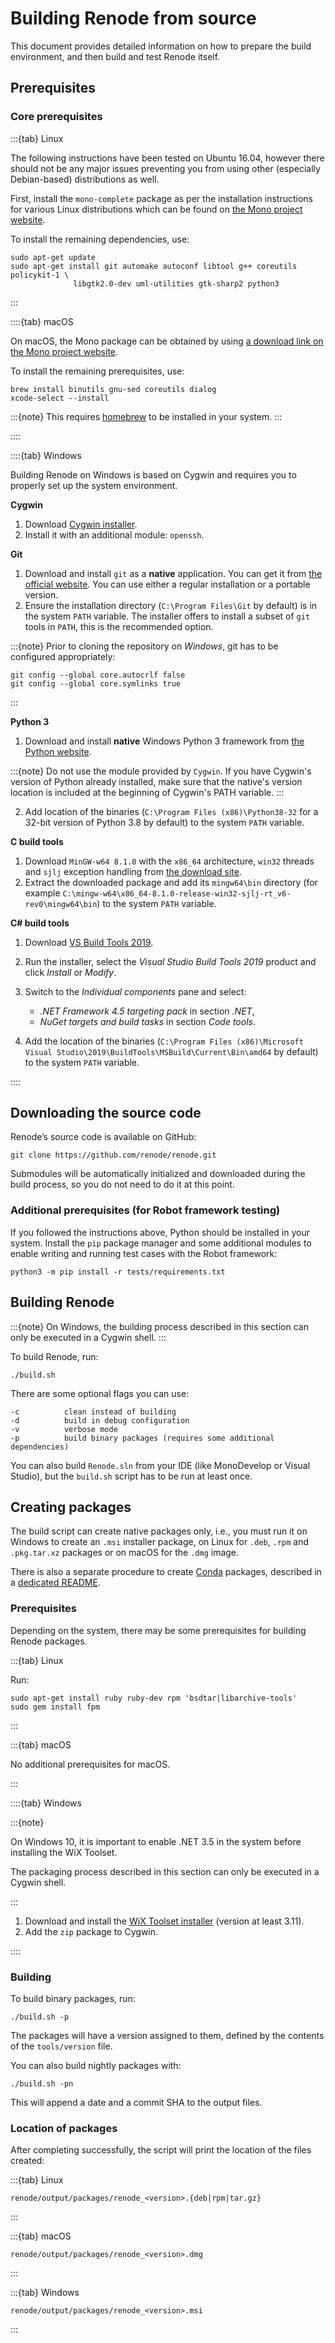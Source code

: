 # Building Renode from source

This document provides detailed information on how to prepare the build environment, and then build and test Renode itself.

## Prerequisites

### Core prerequisites

:::{tab} Linux

The following instructions have been tested on Ubuntu 16.04, however there should not be any major issues preventing you from using other (especially Debian-based) distributions as well.

First, install the `mono-complete` package as per the installation instructions for various Linux distributions which can be found on [the Mono project website](https://www.mono-project.com/download/stable/#download-lin).

To install the remaining dependencies, use:

    sudo apt-get update
    sudo apt-get install git automake autoconf libtool g++ coreutils policykit-1 \
                  libgtk2.0-dev uml-utilities gtk-sharp2 python3

:::

::::{tab} macOS

On macOS, the Mono package can be obtained by using [a download link on the Mono project website](https://download.mono-project.com/archive/mdk-latest-stable.pkg).

To install the remaining prerequisites, use:

    brew install binutils gnu-sed coreutils dialog
    xcode-select --install

:::{note}
   This requires [homebrew](https://brew.sh/) to be installed in your system.
:::

::::


::::{tab} Windows

Building Renode on Windows is based on Cygwin and requires you to properly set up the system environment.

**Cygwin**

1. Download [Cygwin installer](https://cygwin.com/setup-x86_64.exe).
2. Install it with an additional module: `openssh`.

**Git**

1. Download and install `git` as a **native** application.
   You can get it from [the official website](https://git-scm.com/downloads).
   You can use either a regular installation or a portable version.
2. Ensure the installation directory (`C:\Program Files\Git` by default) is in the system `PATH` variable. The installer offers to install a subset of `git` tools in `PATH`, this is the recommended option.

:::{note}
Prior to cloning the repository on *Windows*, git has to be configured appropriately:

    git config --global core.autocrlf false
    git config --global core.symlinks true
:::

**Python 3**

1. Download and install **native** Windows Python 3 framework from [the Python website](https://www.python.org/downloads/).

:::{note}
   Do not use the module provided by `Cygwin`.
   If you have Cygwin's version of Python already installed, make sure that the native's version location is included at the beginning of Cygwin's PATH variable.
:::

2. Add location of the binaries (`C:\Program Files (x86)\Python38-32` for a 32-bit version of Python 3.8 by default) to the system `PATH` variable.

**C build tools**

1. Download `MinGW-w64 8.1.0` with the `x86_64` architecture, `win32` threads and `sjlj` exception handling from [the download site](https://sourceforge.net/projects/mingw-w64/files/Toolchains%20targetting%20Win64/Personal%20Builds/mingw-builds/8.1.0/threads-win32/sjlj/x86_64-8.1.0-release-win32-sjlj-rt_v6-rev0.7z).
2. Extract the downloaded package and add its `mingw64\bin` directory (for example `C:\mingw-w64\x86_64-8.1.0-release-win32-sjlj-rt_v6-rev0\mingw64\bin`) to the system `PATH` variable.

**C# build tools**

1. Download [VS Build Tools 2019](https://visualstudio.microsoft.com/thank-you-downloading-visual-studio/?sku=BuildTools&rel=16).
2. Run the installer, select the *Visual Studio Build Tools 2019* product and click *Install* or *Modify*.
3. Switch to the *Individual components* pane and select:

   * *.NET Framework 4.5 targeting pack* in section *.NET*,
   * *NuGet targets and build tasks* in section *Code tools*.

4. Add the location of the binaries (`C:\Program Files (x86)\Microsoft Visual Studio\2019\BuildTools\MSBuild\Current\Bin\amd64` by default) to the system `PATH` variable.

::::

## Downloading the source code

Renode’s source code is available on GitHub:

    git clone https://github.com/renode/renode.git

Submodules will be automatically initialized and downloaded during the build process, so you do not need to do it at this point.

### Additional prerequisites (for Robot framework testing)

If you followed the instructions above, Python should be installed in your system.
Install the `pip` package manager and some additional modules to enable writing and running test cases with the Robot framework:

    python3 -m pip install -r tests/requirements.txt

## Building Renode

:::{note}
On Windows, the building process described in this section can only be executed in a Cygwin shell.
:::

To build Renode, run:

    ./build.sh

There are some optional flags you can use:

    -c          clean instead of building
    -d          build in debug configuration
    -v          verbose mode
    -p          build binary packages (requires some additional dependencies)

You can also build `Renode.sln` from your IDE (like MonoDevelop or Visual Studio), but the `build.sh` script has to be run at least once.

## Creating packages

The build script can create native packages only, i.e., you must run it on Windows to create an `.msi` installer package, on Linux for `.deb`, `.rpm` and `.pkg.tar.xz` packages or on macOS for the `.dmg` image.

There is also a separate procedure to create [Conda](https://docs.conda.io/en/latest/) packages, described in a [dedicated README](https://github.com/renode/renode/tree/master/tools/packaging/conda).

### Prerequisites

Depending on the system, there may be some prerequisites for building Renode packages.

:::{tab} Linux

Run:

    sudo apt-get install ruby ruby-dev rpm 'bsdtar|libarchive-tools'
    sudo gem install fpm

:::

:::{tab} macOS

No additional prerequisites for macOS.

:::

::::{tab} Windows

:::{note}

On Windows 10, it is important to enable .NET 3.5 in the system before installing the WiX Toolset.

The packaging process described in this section can only be executed in a Cygwin shell.

:::

1. Download and install the [WiX Toolset installer](https://wixtoolset.org/releases/) (version at least 3.11).
2. Add the `zip` package to Cygwin.

::::

### Building

To build binary packages, run:

    ./build.sh -p

The packages will have a version assigned to them, defined by the contents of the `tools/version` file.

You can also build nightly packages with:

    ./build.sh -pn

This will append a date and a commit SHA to the output files.

### Location of packages

After completing successfully, the script will print the location of the files created:

:::{tab} Linux

`renode/output/packages/renode_<version>.{deb|rpm|tar.gz}`

:::

:::{tab} macOS

`renode/output/packages/renode_<version>.dmg`

:::

:::{tab} Windows

`renode/output/packages/renode_<version>.msi`

:::